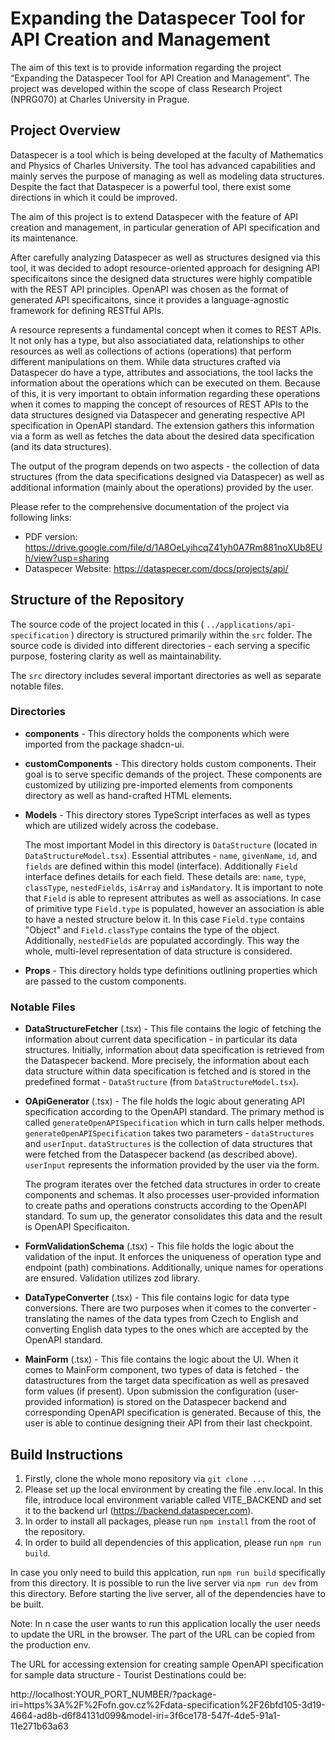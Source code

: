 # Expanding the Dataspecer Tool for API Creation and Management

The aim of this text is to provide information regarding the project “Expanding the Dataspecer Tool for API Creation and Management”. The project was developed within the scope of class Research Project (NPRG070) at Charles University in Prague.

## Project Overview

Dataspecer is a tool which is being developed at the faculty of Mathematics and Physics of Charles University. The tool has advanced capabilities and mainly serves the purpose of managing as well as modeling data structures. Despite the fact that Dataspecer is a powerful tool, there exist some directions in which it could be improved.

The aim of this project is to extend Dataspecer with the feature of API creation and management, in particular generation of API specification and its maintenance.

After carefully analyzing Dataspecer as well as structures designed via this tool, it was decided to adopt resource-oriented approach for designing API specificaitons since the designed data structures were highly compatible with the REST API principles. OpenAPI was chosen as the format of generated API specificaitons, since it provides a language-agnostic framework for defining RESTful APIs.

A resource represents a fundamental concept when it comes to REST APIs. It not only has a type, but also associatiated data, relationships to other resources as well as collections of actions (operations) that perform different manipulations on them. While data structures crafted via Dataspecer do have a type, attributes and associations, the tool lacks the information about the operations which can be executed on them. Because of this, it is very important to obtain information regarding these operations when it comes to mapping the concept of resources of REST APIs to the data structures designed via Dataspecer and generating respective API specification in OpenAPI standard. The extension gathers this information via a form as well as fetches the data about the desired data specification (and its data structures).

The output of the program depends on two aspects - the collection of data structures (from the data specifications designed via Dataspecer) as well as additional information (mainly about the operations) provided by the user.

Please refer to the comprehensive documentation of the project via following links:

- PDF version: https://drive.google.com/file/d/1A8OeLyihcqZ41yh0A7Rm881noXUb8EUh/view?usp=sharing
- Dataspecer Website: https://dataspecer.com/docs/projects/api/

## Structure of the Repository

The source code of the project located in this ( `../applications/api-specification` ) directory is structured primarily within the `src` folder. The source code is divided into different directories - each serving a specific purpose, fostering clarity as well as maintainability.

The `src` directory includes several important directories as well as separate notable files.

### Directories

- **components** - This directory holds the components which were imported from the package shadcn-ui.
- **customComponents** - This directory holds custom components. Their goal is to serve specific demands of the project. These components are customized by utilizing pre-imported elements from components directory as well as hand-crafted HTML elements.
- **Models** - This directory stores TypeScript interfaces as well as types which are utilized widely across the codebase.

  The most important Model in this directory is `DataStructure` (located in `DataStructureModel.tsx`). Essential attributes - `name`, `givenName`, `id`, and `fields` are defined within this model (interface). Additionally `Field` interface defines details for each field. These details are: `name`, `type`, `classType`, `nestedFields`, `isArray` and `isMandatory`. It is important to note that `Field` is able to represent attributes as well as associations. In case of primitive type `Field.type` is populated, however an association is able to have a nested structure below it. In this case `Field.type` contains "Object" and `Field.classType` contains the type of the object. Additionally, `nestedFields` are populated accordingly. This way the whole, multi-level representation of data structure is considered.

- **Props** - This directory holds type definitions outlining properties which are passed to the custom components.

### Notable Files

- **DataStructureFetcher** (.tsx) - This file contains the logic of fetching the information about current data specification - in particular its data structures. Initially, information about data specification is retrieved from the Dataspecer backend. More precisely, the information about each data structure within data specification is fetched and is stored in the predefined format - `DataStructure` (from `DataStructureModel.tsx`).

- **OApiGenerator** (.tsx) - The file holds the logic about generating API specification according to the OpenAPI standard. The primary method is called `generateOpenAPISpecification` which in turn calls helper methods. `generateOpenAPISpecification` takes two parameters - `dataStructures` and `userInput`.
  `dataStructures` is the collection of data structures that were fetched from the Dataspecer backend (as described above). `userInput` represents the information provided by the user via the form.

  The program iterates over the fetched data structures in order to create components and schemas. It also processes user-provided information to create paths and operations constructs according to the OpenAPI standard. To sum up, the generator consolidates this data and the result is OpenAPI Specificaiton.

- **FormValidationSchema** (.tsx) - This file holds the logic about the validation of the input. It enforces the uniqueness of operation type and endpoint (path) combinations. Additionally, unique names for operations are ensured. Validation utilizes zod library.

- **DataTypeConverter** (.tsx) - This file contains logic for data type conversions. There are two purposes when it comes to the converter - translating the names of the data types from Czech to English and converting English data types to the ones which are accepted by the OpenAPI standard.

- **MainForm** (.tsx) - This file contains the logic about the UI. When it comes to MainForm component, two types of data is fetched - the datastructures from the target data specification as well as presaved form values (if present). Upon submission the configuration (user-provided information) is stored on the Dataspecer backend and corresponding OpenAPI specification is generated. Because of this, the user is able to continue designing their API from their last checkpoint.

## Build Instructions

1. Firstly, clone the whole mono repository via `git clone ...`
2. Please set up the local environment by creating the file .env.local. In this file, introduce local environment variable called VITE_BACKEND and set it to the backend url (https://backend.dataspecer.com).
3. In order to install all packages, please run `npm install` from the root of the repository.
4. In order to build all dependencies of this application, please run `npm run build`.

In case you only need to build this applcation, run `npm run build` specifically from this directory.
It is possible to run the live server via `npm run dev` from this directory. Before starting the live server, all of the dependencies have to be built.

Note: In n case the user wants to run this application locally the user needs to update the URL in the browser.
The part of the URL can be copied from the production env.

The URL for accessing extension for creating sample OpenAPI specification for sample data structure - Tourist Destinations could be:

http://localhost:YOUR_PORT_NUMBER/?package-iri=https%3A%2F%2Fofn.gov.cz%2Fdata-specification%2F26bfd105-3d19-4664-ad8b-d6f84131d099&model-iri=3f6ce178-547f-4de5-91a1-11e271b63a63
